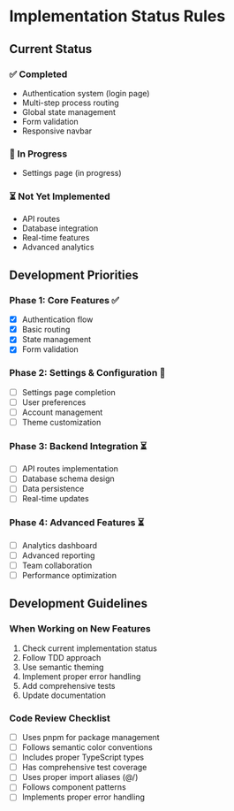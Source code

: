 # Implementation Status Rules

## Current Status

### ✅ Completed
- Authentication system (login page)
- Multi-step process routing
- Global state management
- Form validation
- Responsive navbar

### 🚧 In Progress
- Settings page (in progress)

### ⏳ Not Yet Implemented
- API routes
- Database integration
- Real-time features
- Advanced analytics

## Development Priorities

### Phase 1: Core Features ✅
- [x] Authentication flow
- [x] Basic routing
- [x] State management
- [x] Form validation

### Phase 2: Settings & Configuration 🚧
- [ ] Settings page completion
- [ ] User preferences
- [ ] Account management
- [ ] Theme customization

### Phase 3: Backend Integration ⏳
- [ ] API routes implementation
- [ ] Database schema design
- [ ] Data persistence
- [ ] Real-time updates

### Phase 4: Advanced Features ⏳
- [ ] Analytics dashboard
- [ ] Advanced reporting
- [ ] Team collaboration
- [ ] Performance optimization

## Development Guidelines

### When Working on New Features
1. Check current implementation status
2. Follow TDD approach
3. Use semantic theming
4. Implement proper error handling
5. Add comprehensive tests
6. Update documentation

### Code Review Checklist
- [ ] Uses pnpm for package management
- [ ] Follows semantic color conventions
- [ ] Includes proper TypeScript types
- [ ] Has comprehensive test coverage
- [ ] Uses proper import aliases (@/)
- [ ] Follows component patterns
- [ ] Implements proper error handling 